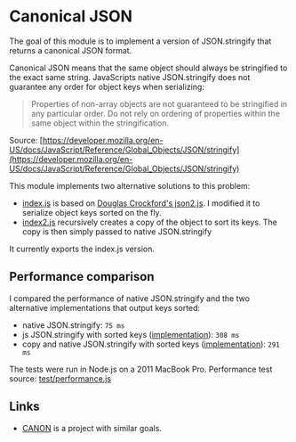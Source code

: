 # Canonical JSON

The goal of this module is to implement a version of JSON.stringify that returns a canonical JSON format.

Canonical JSON means that the same object should always be stringified to the exact same string.
JavaScripts native JSON.stringify does not guarantee any order for object keys when serializing:

> Properties of non-array objects are not guaranteed to be stringified in any particular order. Do not rely on ordering of properties within the same object within the stringification.

Source: [https://developer.mozilla.org/en-US/docs/JavaScript/Reference/Global_Objects/JSON/stringify](https://developer.mozilla.org/en-US/docs/JavaScript/Reference/Global_Objects/JSON/stringify)

This module implements two alternative solutions to this problem:

- [index.js](https://github.com/mirkok/canonical-json/blob/master/index.js) is based on [Douglas Crockford's json2.js](https://github.com/douglascrockford/JSON-js/blob/master/json2.js). I modified it to serialize object keys sorted on the fly.
- [index2.js](https://github.com/mirkok/canonical-json/blob/master/index2.js) recursively creates a copy of the object to sort its keys. The copy is then simply passed to native JSON.stringify

It currently exports the index.js version.

## Performance comparison
I compared the performance of native JSON.stringify and the two alternative implementations that output keys sorted:

- native JSON.stringify: `75 ms`
- js JSON.stringify with sorted keys ([implementation](https://github.com/mirkok/canonical-json/blob/master/index.js)): `308 ms`
- copy and native JSON.stringify with sorted keys ([implementation](https://github.com/mirkok/canonical-json/blob/master/index2.js)): `291 ms`

The tests were run in Node.js on a 2011 MacBook Pro.
Performance test source: [test/performance.js](https://github.com/mirkok/canonical-json/blob/master/test/performance.js)

## Links
- [CANON](https://github.com/davidchambers/CANON) is a project with similar goals.
